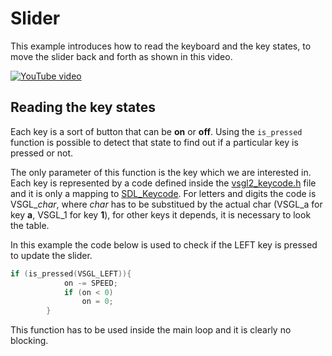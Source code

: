 # Slider
This example introduces how to read the keyboard and the key states, to move the slider back and forth as shown in this video.

[![YouTube video](https://img.youtube.com/vi/0jgxIKP1b-k/0.jpg)](https://www.youtube.com/watch?v=0jgxIKP1b-k)

## Reading the key states
Each key is a sort of button that can be **on** or **off**. Using the ```is_pressed``` function is possible to detect that state to find out if a particular key is pressed or not.

The only parameter of this function is the key which we are interested in. Each key is represented by a code defined inside the [
vsgl2_keycode.h](
https://github.com/alessandro-bugatti/vsgl2/blob/master/vsgl2_keycode.h) file and it is only a mapping to [SDL_Keycode](https://wiki.libsdl.org/SDL_Keycode). For letters and digits the code is VSGL_*char*, where *char* has to be substitued by the actual char (VSGL_a for key **a**, VSGL_1 for key **1**), for other keys it depends, it is necessary to look the table.

In this example the code below is used to check if the LEFT key is pressed to update the slider.
```c
if (is_pressed(VSGL_LEFT)){
            on -= SPEED;
            if (on < 0)
                on = 0;
        }
```

This function has to be used inside the main loop and it is clearly no blocking.
